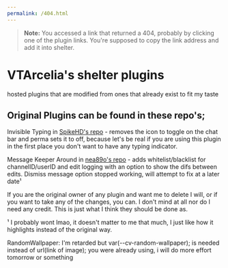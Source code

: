 ```yaml
---
permalink: /404.html
---
```

> **Note:** You accessed a link that returned a 404, probably by clicking one of the plugin links. You're supposed to copy the link address and add it into shelter.

# VTArcelia's shelter plugins
hosted plugins that are modified from ones that already exist to fit my taste

Original Plugins can be found in these repo's;
---
Invisible Typing in [SpikeHD's repo](https://github.com/SpikeHD/shelter-plugins) - removes the icon to toggle on the chat bar and perma sets it to off, because let's be real if you are using this plugin in the first place you don't want to have any typing indicator.

Message Keeper Around in [nea89o's repo](https://github.com/nea89o/shelter-plugins) - adds whitelist/blacklist for channelID/userID and edit logging with an option to show the difs between edits. Dismiss message option stopped working, will attempt to fix at a later date¹



If you are the original owner of any plugin and want me to delete I will, or if you want to take any of the changes, you can. I don't mind at all nor do I need any credit. This is just what I think they should be done as.

¹ I probably wont lmao, it doesn't matter to me that much, I just like how it highlights instead of the original way. 



RandomWallpaper: I'm retarded but var(--cv-random-wallpaper); is needed instead of url(link of image); you were already using, i will do more effort tomorrow or something
